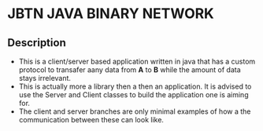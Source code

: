 # JBTN **JAVA BINARY NETWORK**
## Description
- This is a client/server based application written in java that has a custom protocol to transafer aany data from **A** to **B** while the amount of data stays irrelevant.
- This is actually more a library then a then an application. It is advised to use the Server and Client classes to build the application one is aiming for.
- The client and server branches are only minimal examples of how a the communication between these can look like.
